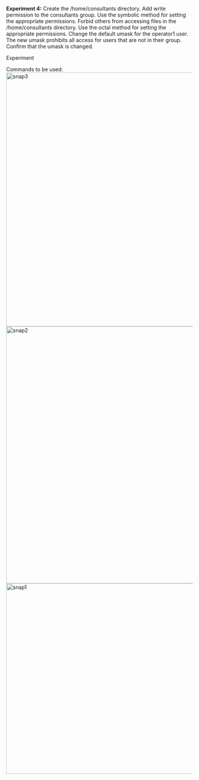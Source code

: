**Experiment 4:** Create the /home/consultants directory.
Add write permission to the consultants group. Use the 
symbolic method for setting the appropriate permissions.
Forbid others from accessing files in
the /home/consultants directory. Use the octal method for 
setting the appropriate permissions.
Change the default umask for the operator1 user. The new 
umask prohibits all access for users that are not in their 
group. Confirm that the umask is changed.

Experiment 

Commands to be used:
<img width="685" alt="snap3" src="https://github.com/user-attachments/assets/3aa1871a-4869-4094-bcdd-e7d431adddd3" />
<img width="693" alt="snap2" src="https://github.com/user-attachments/assets/14c06894-3a8f-4e07-828f-90486c4b1a46" />
<img width="514" alt="snap1" src="https://github.com/user-attachments/assets/0373b698-a957-4a8b-af5e-e9f048727464" />






